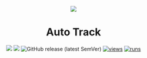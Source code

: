 <div align="center" markdown>
<img src="https://github.com/supervisely-ecosystem/auto-track/assets/119248312/c372ff77-4025-4e55-80b8-e821e31868e3"/>  

# Auto Track

[![](https://img.shields.io/badge/supervisely-ecosystem-brightgreen)](https://ecosystem.supervise.ly/apps/supervisely-ecosystem/auto-track)
[![](https://img.shields.io/badge/slack-chat-green.svg?logo=slack)](https://supervise.ly/slack)
![GitHub release (latest SemVer)](https://img.shields.io/github/v/release/supervisely-ecosystem/auto-track)
[![views](https://app.supervise.ly/img/badges/views/supervisely-ecosystem/auto-track.png)](https://supervise.ly)
[![runs](https://app.supervise.ly/img/badges/runs/supervisely-ecosystem/auto-track.png)](https://supervise.ly)

</div>
